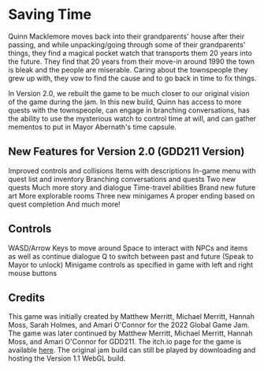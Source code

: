 # Saving Time

Quinn Macklemore moves back into their grandparents' house after their passing, and while unpacking/going through some of their grandparents' things, they find a magical pocket watch that transports them 20 years into the future. They find that 20 years from their move-in around 1990 the town is bleak and the people are miserable. Caring about the townspeople they grew up with, they vow to find the cause and to go back in time to fix things.

In Version 2.0, we rebuilt the game to be much closer to our original vision of the game during the jam. In this new build, Quinn has access to more quests with the townspeople, can engage in branching conversations, has the ability to use the mysterious watch to control time at will, and can gather mementos to put in Mayor Abernath's time capsule.

## New Features for Version 2.0 (GDD211 Version)

Improved controls and collisions
Items with descriptions
In-game menu with quest list and inventory
Branching conversations and quests
Two new quests
Much more story and dialogue
Time-travel abilities
Brand new future art
More explorable rooms
Three new minigames
A proper ending based on quest completion
And much more!

## Controls

WASD/Arrow Keys to move around
Space to interact with NPCs and items as well as continue dialogue
Q to switch between past and future (Speak to Mayor to unlock)
Minigame controls as specified in game with left and right mouse buttons

## Credits

This game was initially created by Matthew Merritt, Michael Merritt, Hannah Moss, Sarah Holmes, and Amari O'Connor for the 2022 Global Game Jam. The game was later continued by Matthew Merritt, Michael Merritt, Hannah Moss, and Amari O'Connor for GDD211. The itch.io page for the game is available [here](https://scarfier.itch.io/saving-time). The original jam build can still be played by downloading and hosting the Version 1.1 WebGL build.